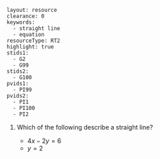 ````
layout: resource
clearance: 0
keywords:
  - straight line
  - equation
resourceType: RT2
highlight: true
stids1:
  - G2
  - G99
stids2:
  - G100
pvids1:
  - PI99
pvids2:
  - PI1
  - PI100
  - PI2
````
1. Which of the following describe a straight line?

	- $4x - 2y = 6$
	- $y = 2$
